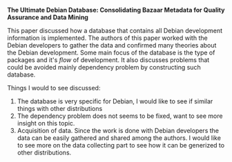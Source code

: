 **The Ultimate Debian Database: Consolidating Bazaar Metadata for Quality Assurance and Data Mining**

This paper discussed how a database that contains all Debian development information is implemented. The authors of this paper worked with the Debian developers to gather the data and confirmed many theories about the Debian development. Some main focus of the database is the type of packages and it's *flow* of development. It also discusses problems that could be avoided mainly dependency problem by constructing such database.

Things I would to see discussed:
1. The database is very specific for Debian, I would like to see if similar things with other distributions
2. The dependency problem does not seems to be fixed, want to see more insight on this topic.
3. Acquisition of data. Since the work is done with Debian developers the data can be easily gathered and shared among the authors. I would like to see more on the data collecting part to see how it can be generized to other distributions.

